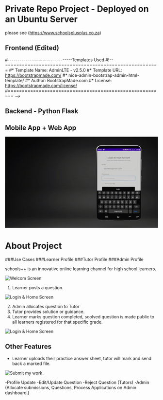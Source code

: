 # Private Repo Project - Deployed on an Ubuntu Server 
please see (https://www.schoolsplusplus.co.za)

## Frontend (Edited)

#---------------------------------Templates Used
#!-- =======================================================
#* Template Name: AdminLTE - v2.5.0
#* Template URL: https://bootstrapmade.com/
#* nice-admin-bootstrap-admin-html-template/
#* Author: BootstrapMade.com
#* License: https://bootstrapmade.com/license/
#======================================================== -->

## Backend - Python Flask

## Mobile App + Web App
<div align="center">
  <img src="Untitled.gif" width="600" height="300"/>
</div>

# About Project

###Use Cases
###Learner Profile
###Tutor Profile
###Admin Profile

schools++ is an innovative online learning channel for high school learners.

![Welcom Screen]("home_web.png")

1) Learner posts a question.

![Login & Home Screen]("home.png")

2) Admin allocates question to Tutor 
3) Tutor provides solution or guidance.
4) Learner marks question completed, soolved question is made public to all learners registered for that specific grade.

![Login & Home Screen]("schools_repoitory.png")


## Other Features

- Learner uploads their practice answer sheet, tutor will mark and send back a marked file.

![Submit my work.]("web_submit_a_file2.png")


-Profile Update
-Edit/Update Question
-Reject Question (Tutors)
-Admin (Allocate submissions, Questions, Process Applications on Admin dashboard.)




